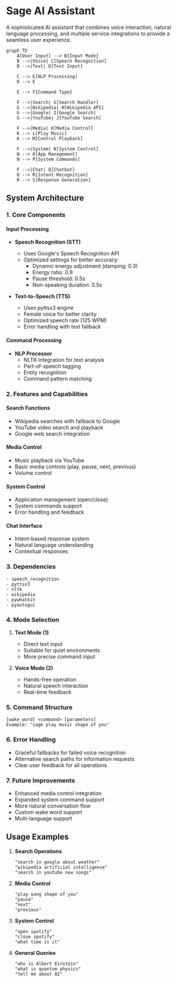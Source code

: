 # Sage AI Assistant

A sophisticated AI assistant that combines voice interaction, natural language processing, and multiple service integrations to provide a seamless user experience.

```mermaid
graph TD
    A[User Input] --> B{Input Mode}
    B -->|Voice| C[Speech Recognition]
    B -->|Text| D[Text Input]
    
    C --> E[NLP Processing]
    D --> E
    
    E --> F{Command Type}
    
    F -->|Search| G[Search Handler]
    G -->|Wikipedia| H[Wikipedia API]
    G -->|Google| I[Google Search]
    G -->|YouTube| J[YouTube Search]
    
    F -->|Media| K[Media Control]
    K --> L[Play Music]
    K --> M[Control Playback]
    
    F -->|System| N[System Control]
    N --> O[App Management]
    N --> P[System Commands]
    
    F -->|Chat| Q[Chatbot]
    Q --> R[Intent Recognition]
    R --> S[Response Generation]
```

## System Architecture

### 1. Core Components

#### Input Processing
- **Speech Recognition (STT)**
  - Uses Google's Speech Recognition API
  - Optimized settings for better accuracy:
    - Dynamic energy adjustment (damping: 0.3)
    - Energy ratio: 0.9
    - Pause threshold: 0.5s
    - Non-speaking duration: 0.5s

- **Text-to-Speech (TTS)**
  - Uses pyttsx3 engine
  - Female voice for better clarity
  - Optimized speech rate (125 WPM)
  - Error handling with text fallback

#### Command Processing
- **NLP Processor**
  - NLTK integration for text analysis
  - Part-of-speech tagging
  - Entity recognition
  - Command pattern matching

### 2. Features and Capabilities

#### Search Functions
- Wikipedia searches with fallback to Google
- YouTube video search and playback
- Google web search integration

#### Media Control
- Music playback via YouTube
- Basic media controls (play, pause, next, previous)
- Volume control

#### System Control
- Application management (open/close)
- System commands support
- Error handling and feedback

#### Chat Interface
- Intent-based response system
- Natural language understanding
- Contextual responses

### 3. Dependencies
```
- speech_recognition
- pyttsx3
- nltk
- wikipedia
- pywhatkit
- pyautogui
```

### 4. Mode Selection
1. **Text Mode (1)**
   - Direct text input
   - Suitable for quiet environments
   - More precise command input

2. **Voice Mode (2)**
   - Hands-free operation
   - Natural speech interaction
   - Real-time feedback

### 5. Command Structure
```
[wake word] <command> [parameters]
Example: "sage play music shape of you"
```

### 6. Error Handling
- Graceful fallbacks for failed voice recognition
- Alternative search paths for information requests
- Clear user feedback for all operations

### 7. Future Improvements
- Enhanced media control integration
- Expanded system command support
- More natural conversation flow
- Custom wake word support
- Multi-language support

## Usage Examples

1. **Search Operations**
   ```
   "search in google about weather"
   "wikipedia artificial intelligence"
   "search in youtube new songs"
   ```

2. **Media Control**
   ```
   "play song shape of you"
   "pause"
   "next"
   "previous"
   ```

3. **System Control**
   ```
   "open spotify"
   "close spotify"
   "what time is it"
   ```

4. **General Queries**
   ```
   "who is Albert Einstein"
   "what is quantum physics"
   "tell me about AI"
   ```
